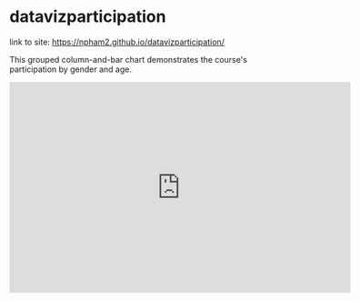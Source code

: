# datavizparticipation

link to site: https://npham2.github.io/datavizparticipation/

This grouped column-and-bar chart demonstrates the course's participation by gender and age.

<iframe width="600" height="371" seamless frameborder="0" scrolling="no" src="https://docs.google.com/spreadsheets/d/1Ry_Y_UYBH3XZgizQzIom_zLpZCxph7ubG47Gs0rixKo/pubchart?oid=1208449470&amp;format=interactive"></iframe>
